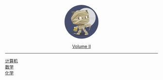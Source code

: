 <div style="text-align: center">
<a href="#"><img style="width:7rem;border-radius:50%;" src="favicon.gif"></img></a>
<br>
<p>

<a href="#/Volume_II/welcome" class="js-name name alive">
    <i class='iconfont icon-books1'></i> Volume II</a>
</div>

<hr>

<!-- VOLUME I -->

<!---->
<div class='book-list-sub1'>
    <a href="#/Volume_II/IT/welcome" class="alive">
    <i class='iconfont icon-dir'></i>
    计算机</a>
</div>                                                            
<!---->
<div class='book-list-sub1'>
    <a href="#/Volume_II/math/welcome" class="alive">
    <i class='iconfont icon-dir'></i>
    数学</a>
</div>                                                            

<div class='book-list-sub1'>
    <a href="#/Volume_II/chemistry/welcome" class="alive">
    <i class='iconfont icon-dir'></i>
    化学</a>
</div>                                                            
